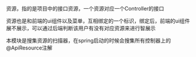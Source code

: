 资源，指的是项目中的接口资源，一个资源对应一个Controller的接口

资源也是和前端的ui组件以及菜单，互相绑定的一个标识，绑定后，前端的ui组件展不展示，可以通过后端判断该用户有没有对应资源来进行智展示

本模块是搜集资源的扫描器，在spring启动的时候会搜集所有控制器上的@ApiResource注解